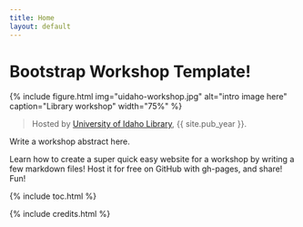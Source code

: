 ```yaml
---
title: Home
layout: default
---
```


# Bootstrap Workshop Template!

{% include figure.html img="uidaho-workshop.jpg" alt="intro image here" caption="Library workshop" width="75%" %}

> Hosted by [University of Idaho Library](http://www.lib.uidaho.edu/), {{ site.pub_year }}.

Write a workshop abstract here.

Learn how to create a super quick easy website for a workshop by writing a few markdown files! 
Host it for free on GitHub with gh-pages, and share!
Fun!

{% include toc.html %}

{% include credits.html %}
